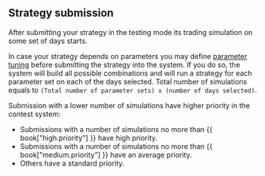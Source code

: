 ## Strategy submission

After submitting your strategy in the testing mode its trading simulation on some set of days starts.

In case your strategy depends on parameters you may define [parameter tuning](params.md) before submitting the strategy into the system.
If you do so, the system will build all possible combinations and will run a strategy for each parameter set on each of the days selected.
Total number of simulations equals to `(Total number of parameter sets) x (number of days selected)`.

Submission with a lower number of simulations have higher priority in the contest system:

- Submissions with a number of simulations no more than {{ book["high.priority"] }} have high priority.
- Submissions with a number of simulations no more than {{ book["medium.priority"] }} have an average priority.
- Others have a standard priority.
